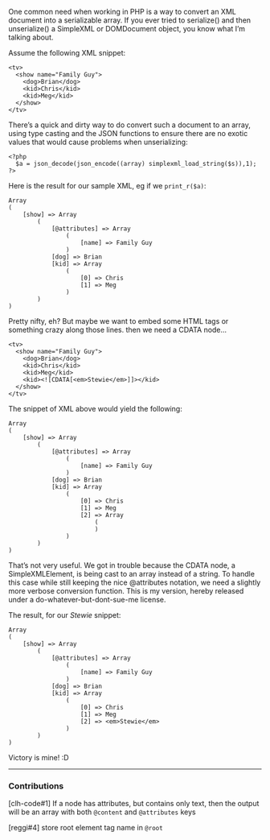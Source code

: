 One common need when working in PHP is a way to convert an XML document
into a serializable array. If you ever tried to serialize() and then
unserialize() a SimpleXML or DOMDocument object, you know what I’m
talking about.

Assume the following XML snippet:

    <tv>
      <show name="Family Guy">
        <dog>Brian</dog>
        <kid>Chris</kid>
        <kid>Meg</kid>
      </show>
    </tv>

There’s a quick and dirty way to do convert such a document to an array,
using type casting and the JSON functions to ensure there are no exotic
values that would cause problems when unserializing:

    <?php
      $a = json_decode(json_encode((array) simplexml_load_string($s)),1);
    ?>

Here is the result for our sample XML, eg if we `print_r($a)`:

    Array
    (
        [show] => Array
            (
                [@attributes] => Array
                    (
                        [name] => Family Guy
                    )
                [dog] => Brian
                [kid] => Array
                    (
                        [0] => Chris
                        [1] => Meg
                    )
            )
    )

Pretty nifty, eh? But maybe we want to embed some HTML tags or something
crazy along those lines. then we need a CDATA node…

    <tv>
      <show name="Family Guy">
        <dog>Brian</dog>
        <kid>Chris</kid>
        <kid>Meg</kid>
        <kid><![CDATA[<em>Stewie</em>]]></kid>
      </show>
    </tv>

The snippet of XML above would yield the following:

    Array
    (
        [show] => Array
            (
                [@attributes] => Array
                    (
                        [name] => Family Guy
                    )
                [dog] => Brian
                [kid] => Array
                    (
                        [0] => Chris
                        [1] => Meg
                        [2] => Array
                            (
                            )
                    )
            )
    )

That’s not very useful. We got in trouble because the CDATA node, a
SimpleXMLElement, is being cast to an array instead of a string. To
handle this case while still keeping the nice @attributes notation, we
need a slightly more verbose conversion function. This is my version,
hereby released under a do-whatever-but-dont-sue-me license.

The result, for our *Stewie* snippet:

    Array
    (
        [show] => Array
            (
                [@attributes] => Array
                    (
                        [name] => Family Guy
                    )
                [dog] => Brian
                [kid] => Array
                    (
                        [0] => Chris
                        [1] => Meg
                        [2] => <em>Stewie</em>
                    )
            )
    )

Victory is mine! :D

---

### Contributions
[clh-code#1] If a node has attributes, but contains only text, then the output will be an array with both ```@content``` and ```@attributes``` keys

[reggi#4] store root element tag name in ```@root```

